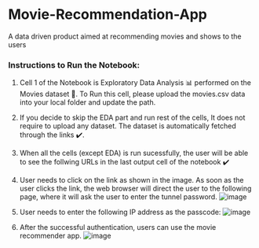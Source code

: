 # Movie-Recommendation-App
A data driven product aimed at recommending movies and shows to the users

### Instructions to Run the Notebook:
1. Cell 1 of the Notebook is Exploratory Data Analysis 📊 performed on the Movies dataset 🎥. To Run this cell, please upload the movies.csv data into your local folder and update the path.
2. If you decide to skip the EDA part and run rest of the cells, It does not require to upload any dataset. The dataset is automatically fetched through the links ✔️.
3. When all the cells (except EDA) is run sucessfully, the user will be able to see the follwing URLs in the last output cell of the notebook ✔️
4. User needs to click on the link as shown in the image. As soon as the user clicks the link, the web browser will direct the user to the following page, where it will ask the user to enter the tunnel password.
   ![image](https://github.com/ushnak-tech/Movie-Recommendation-App/assets/77790509/716cbae2-958d-4aa5-a14e-894b85dad833)

6. User needs to enter the following IP address as the passcode:
   ![image](https://github.com/ushnak-tech/Movie-Recommendation-App/assets/77790509/f9eb7bb5-3ade-43c5-a437-70aa3ebd2b88)

7. After the successful authentication, users can use the movie recommender app.
   ![image](https://github.com/ushnak-tech/Movie-Recommendation-App/assets/77790509/1788f263-838a-4e63-a376-42145eeb6737)

